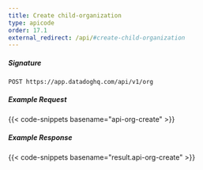```yaml
---
title: Create child-organization
type: apicode
order: 17.1
external_redirect: /api/#create-child-organization
---
```


##### Signature
`POST https://app.datadoghq.com/api/v1/org`
##### Example Request
{{< code-snippets basename="api-org-create" >}}
##### Example Response
{{< code-snippets basename="result.api-org-create" >}}
